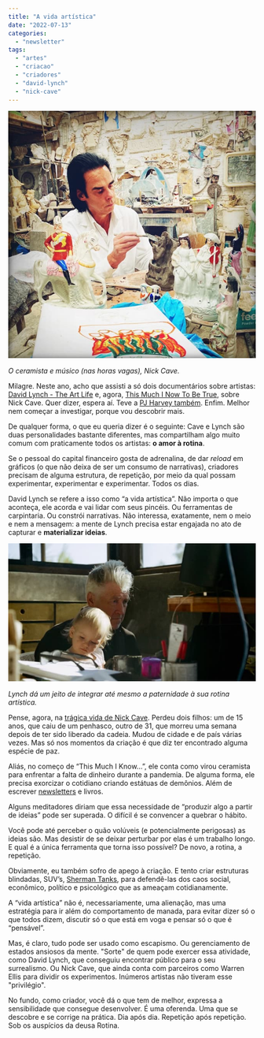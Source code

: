 ```yaml
---
title: "A vida artística"
date: "2022-07-13"
categories: 
  - "newsletter"
tags: 
  - "artes"
  - "criacao"
  - "criadores"
  - "david-lynch"
  - "nick-cave"
---
```


![nick_cave_ceramist.jpg](images/8ff82c59-db34-437e-a592-ccedf7ee8ecf.jpg)

_O ceramista e músico (nas horas vagas), Nick Cave._

Milagre. Neste ano, acho que assisti a só dois documentários sobre artistas: [David Lynch - The Art Life](https://en.wikipedia.org/wiki/David_Lynch:_The_Art_Life) e, agora, [This Much I Now To Be True](https://www.nickcave.com/films/this-much-i-know-to-be-true/), sobre Nick Cave. Quer dizer, espera aí. Teve a [PJ Harvey também](https://eduf.me/pj-harvey-e-o-professor-polvo/). Enfim. Melhor nem começar a investigar, porque vou descobrir mais.

De qualquer forma, o que eu queria dizer é o seguinte: Cave e Lynch são duas personalidades bastante diferentes, mas compartilham algo muito comum com praticamente todos os artistas: **o amor à rotina**.

Se o pessoal do capital financeiro gosta de adrenalina, de dar _reload_ em gráficos (o que não deixa de ser um consumo de narrativas), criadores precisam de alguma estrutura, de repetição, por meio da qual possam experimentar, experimentar e experimentar. Todos os dias.

David Lynch se refere a isso como “a vida artística”. Não importa o que aconteça, ele acorda e vai lidar com seus pincéis. Ou ferramentas de carpintaria. Ou constrói narrativas. Não interessa, exatamente, nem o meio e nem a mensagem: a mente de Lynch precisa estar engajada no ato de capturar e **materializar ideias**.

![lynch_daughter02.jpg](images/e0b41388-44bc-4baa-9e2e-6d030d6a14f8.jpg)

_Lynch dá um jeito de integrar até mesmo a paternidade à sua rotina artística._

Pense, agora, na [trágica vida de Nick Cave](https://www.grunge.com/172473/the-tragic-real-life-story-of-nick-cave/). Perdeu dois filhos: um de 15 anos, que caiu de um penhasco, outro de 31, que morreu uma semana depois de ter sido liberado da cadeia. Mudou de cidade e de país várias vezes. Mas só nos momentos da criação é que diz ter encontrado alguma espécie de paz.

Aliás, no começo de “This Much I Know...”, ele conta como virou ceramista para enfrentar a falta de dinheiro durante a pandemia. De alguma forma, ele precisa exorcizar o cotidiano criando estátuas de demônios. Além de escrever [newsletters](https://www.theredhandfiles.com/) e livros.

Alguns meditadores diriam que essa necessidade de “produzir algo a partir de ideias” pode ser superada. O difícil é se convencer a quebrar o hábito.

Você pode até perceber o quão volúveis (e potencialmente perigosas) as ideias são. Mas desistir de se deixar perturbar por elas é um trabalho longo. E qual é a única ferramenta que torna isso possível? De novo, a rotina, a repetição.

Obviamente, eu também sofro de apego à criação. E tento criar estruturas blindadas, SUV’s, [Sherman Tanks](https://www.nationalww2museum.org/visit/museum-campus/us-freedom-pavilion/vehicles-war/m4-sherman-tank), para defendê-las dos caos social, econômico, político e psicológico que as ameaçam cotidianamente.

A “vida artística” não é, necessariamente, uma alienação, mas uma estratégia para ir além do comportamento de manada, para evitar dizer só o que todos dizem, discutir só o que está em voga e pensar só o que é “pensável”.

Mas, é claro, tudo pode ser usado como escapismo. Ou gerenciamento de estados ansiosos da mente. "Sorte" de quem pode exercer essa atividade, como David Lynch, que conseguiu encontrar público para o seu surrealismo. Ou Nick Cave, que ainda conta com parceiros como Warren Ellis para dividir os experimentos. Inúmeros artistas não tiveram esse "privilégio".

No fundo, como criador, você dá o que tem de melhor, expressa a sensibilidade que consegue desenvolver. É uma oferenda. Uma que se descobre e se corrige na prática. Dia após dia. Repetição após repetição. Sob os auspícios da deusa Rotina.
